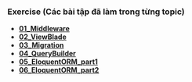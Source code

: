 
### Exercise (Các bài tập đã làm trong từng topic)

- **[01_Middleware](https://github.com/Hieu-iceTea/Kaopiz_Learn_LaravelBasic/tree/Exercise/01_Middleware)**
- **[02_ViewBlade](https://github.com/Hieu-iceTea/Kaopiz_Learn_LaravelBasic/tree/Exercise/02_ViewBlade)**
- **[03_Migration](https://github.com/Hieu-iceTea/Kaopiz_Learn_LaravelBasic/tree/Exercise/03_Migration)**
- **[04_QueryBuilder](https://github.com/Hieu-iceTea/Kaopiz_Learn_LaravelBasic/tree/Exercise/04_QueryBuilder)**
- **[05_EloquentORM_part1](https://github.com/Hieu-iceTea/Kaopiz_Learn_LaravelBasic/tree/Exercise/05_EloquentORM_part1)**
- **[06_EloquentORM_part2](https://github.com/Hieu-iceTea/Kaopiz_Learn_LaravelBasic/tree/Exercise/06_EloquentORM_part2)**


